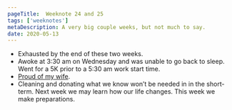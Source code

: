 ```yaml
---
pageTitle:  Weeknote 24 and 25
tags: ['weeknotes']
metaDescription: A very big couple weeks, but not much to say. 
date: 2020-05-13
---
```

* Exhausted by the end of these two weeks. 
* Awoke at 3:30 am on Wednesday and was unable to go back to sleep. Went for a 5K prior to a 5:30 am work start time. 
* [Proud of my wife](https://twitter.com/thenicolecrain/status/1271107807304200192). 
* Cleaning and donating what we know won’t be needed in in the short-term. Next week we may learn how our life changes. This week we make preparations. 